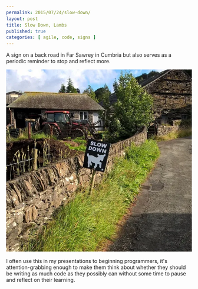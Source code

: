 ```yaml
---
permalink: 2015/07/24/slow-down/
layout: post
title: Slow Down, Lambs
published: true
categories: [ agile, code, signs ]
---
```


A sign on a back road in Far Sawrey in Cumbria but also serves as a periodic reminder to stop and reflect more.

![slow down](/img/posts/slow-down-lambs/slow-lambs.webp)

I often use this in my presentations to beginning programmers, it's attention-grabbing enough to make them think about whether 
they should be writing as much code as they possibly can without some time to pause and reflect on their learning. 
